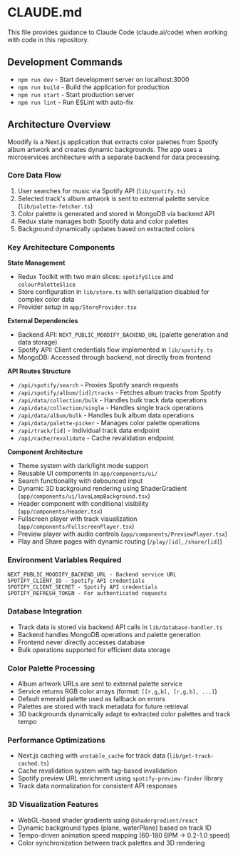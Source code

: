 # CLAUDE.md

This file provides guidance to Claude Code (claude.ai/code) when working with code in this repository.

## Development Commands

- `npm run dev` - Start development server on localhost:3000
- `npm run build` - Build the application for production
- `npm run start` - Start production server
- `npm run lint` - Run ESLint with auto-fix

## Architecture Overview

Moodify is a Next.js application that extracts color palettes from Spotify album artwork and creates dynamic backgrounds. The app uses a microservices architecture with a separate backend for data processing.

### Core Data Flow
1. User searches for music via Spotify API (`lib/spotify.ts`)
2. Selected track's album artwork is sent to external palette service (`lib/palette-fetcher.ts`)
3. Color palette is generated and stored in MongoDB via backend API
4. Redux state manages both Spotify data and color palettes
5. Background dynamically updates based on extracted colors

### Key Architecture Components

**State Management**
- Redux Toolkit with two main slices: `spotifySlice` and `colourPaletteSlice`
- Store configuration in `lib/store.ts` with serialization disabled for complex color data
- Provider setup in `app/StoreProvider.tsx`

**External Dependencies**
- Backend API: `NEXT_PUBLIC_MOODIFY_BACKEND_URL` (palette generation and data storage)
- Spotify API: Client credentials flow implemented in `lib/spotify.ts`
- MongoDB: Accessed through backend, not directly from frontend

**API Routes Structure**
- `/api/spotify/search` - Proxies Spotify search requests
- `/api/spotify/album/[id]/tracks` - Fetches album tracks from Spotify
- `/api/data/collection/bulk` - Handles bulk track data operations
- `/api/data/collection/single` - Handles single track operations
- `/api/data/album/bulk` - Handles bulk album data operations
- `/api/data/palette-picker` - Manages color palette operations
- `/api/track/[id]` - Individual track data endpoint
- `/api/cache/revalidate` - Cache revalidation endpoint

**Component Architecture**
- Theme system with dark/light mode support
- Reusable UI components in `app/components/ui/`
- Search functionality with debounced input
- Dynamic 3D background rendering using ShaderGradient (`app/components/ui/lavaLampBackground.tsx`)
- Header component with conditional visibility (`app/components/Header.tsx`)
- Fullscreen player with track visualization (`app/components/FullscreenPlayer.tsx`)
- Preview player with audio controls (`app/components/PreviewPlayer.tsx`)
- Play and Share pages with dynamic routing (`/play/[id]`, `/share/[id]`)

### Environment Variables Required
```
NEXT_PUBLIC_MOODIFY_BACKEND_URL - Backend service URL
SPOTIFY_CLIENT_ID - Spotify API credentials
SPOTIFY_CLIENT_SECRET - Spotify API credentials
SPOTIFY_REFRESH_TOKEN - For authenticated requests
```

### Database Integration
- Track data is stored via backend API calls in `lib/database-handler.ts`
- Backend handles MongoDB operations and palette generation
- Frontend never directly accesses database
- Bulk operations supported for efficient data storage

### Color Palette Processing
- Album artwork URLs are sent to external palette service
- Service returns RGB color arrays (format: `[[r,g,b], [r,g,b], ...]`)
- Default emerald palette used as fallback on errors
- Palettes are stored with track metadata for future retrieval
- 3D backgrounds dynamically adapt to extracted color palettes and track tempo

### Performance Optimizations
- Next.js caching with `unstable_cache` for track data (`lib/get-track-cached.ts`)
- Cache revalidation system with tag-based invalidation
- Spotify preview URL enrichment using `spotify-preview-finder` library
- Track data normalization for consistent API responses

### 3D Visualization Features
- WebGL-based shader gradients using `@shadergradient/react`
- Dynamic background types (plane, waterPlane) based on track ID
- Tempo-driven animation speed mapping (60-180 BPM → 0.2-1.0 speed)
- Color synchronization between track palettes and 3D rendering